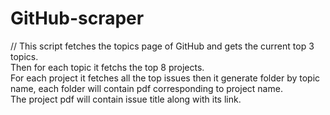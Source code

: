 # GitHub-scraper


// This script fetches the topics page of GitHub and gets the current top 3 topics. <br>
Then for each topic it fetchs the top 8 projects.<br>
For each project it fetches all the top issues then it generate folder by topic name, each folder will contain pdf corresponding to project name.<br>
The project pdf will contain issue title along with its link.<br>

